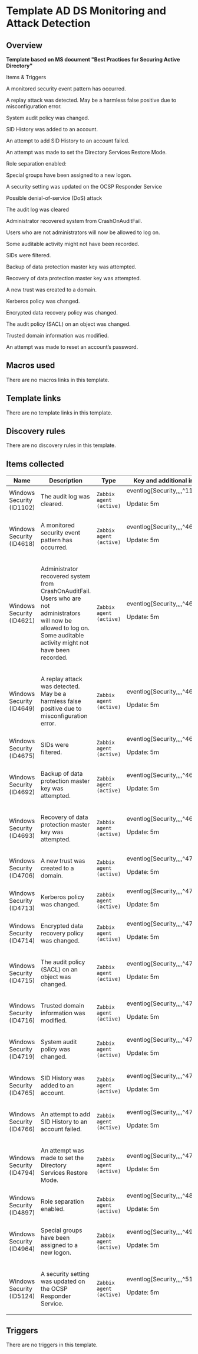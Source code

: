 # Template AD DS Monitoring and Attack Detection

## Overview

**Template based on MS document "Best Practices for Securing Active Directory"**  
  
Items & Triggers


A monitored security event pattern has occurred.


A replay attack was detected. May be a harmless false positive due to misconfiguration error.


System audit policy was changed.


SID History was added to an account.


An attempt to add SID History to an account failed.


An attempt was made to set the Directory Services Restore Mode.


Role separation enabled:


Special groups have been assigned to a new logon.


A security setting was updated on the OCSP Responder Service


Possible denial-of-service (DoS) attack


The audit log was cleared


Administrator recovered system from CrashOnAuditFail.


Users who are not administrators will now be allowed to log on.


Some auditable activity might not have been recorded.


SIDs were filtered.


Backup of data protection master key was attempted.


Recovery of data protection master key was attempted.


A new trust was created to a domain.


Kerberos policy was changed.


Encrypted data recovery policy was changed.


The audit policy (SACL) on an object was changed.


Trusted domain information was modified.


An attempt was made to reset an account’s password.



## Macros used

There are no macros links in this template.

## Template links

There are no template links in this template.

## Discovery rules

There are no discovery rules in this template.

## Items collected

|Name|Description|Type|Key and additional info|
|----|-----------|----|----|
|Windows Security (ID1102)|<p>The audit log was cleared.</p>|`Zabbix agent (active)`|eventlog[Security,,,,^1102$]<p>Update: 5m</p>|
|Windows Security (ID4618)|<p>A monitored security event pattern has occurred.</p>|`Zabbix agent (active)`|eventlog[Security,,,,^4618$]<p>Update: 5m</p>|
|Windows Security (ID4621)|<p>Administrator recovered system from CrashOnAuditFail. Users who are not administrators will now be allowed to log on. Some auditable activity might not have been recorded.</p>|`Zabbix agent (active)`|eventlog[Security,,,,^4621$]<p>Update: 5m</p>|
|Windows Security (ID4649)|<p>A replay attack was detected. May be a harmless false positive due to misconfiguration error.</p>|`Zabbix agent (active)`|eventlog[Security,,,,^4649$]<p>Update: 5m</p>|
|Windows Security (ID4675)|<p>SIDs were filtered.</p>|`Zabbix agent (active)`|eventlog[Security,,,,^4675$]<p>Update: 5m</p>|
|Windows Security (ID4692)|<p>Backup of data protection master key was attempted.</p>|`Zabbix agent (active)`|eventlog[Security,,,,^4692$]<p>Update: 5m</p>|
|Windows Security (ID4693)|<p>Recovery of data protection master key was attempted.</p>|`Zabbix agent (active)`|eventlog[Security,,,,^4693$]<p>Update: 5m</p>|
|Windows Security (ID4706)|<p>A new trust was created to a domain.</p>|`Zabbix agent (active)`|eventlog[Security,,,,^4706$]<p>Update: 5m</p>|
|Windows Security (ID4713)|<p>Kerberos policy was changed.</p>|`Zabbix agent (active)`|eventlog[Security,,,,^4713$]<p>Update: 5m</p>|
|Windows Security (ID4714)|<p>Encrypted data recovery policy was changed.</p>|`Zabbix agent (active)`|eventlog[Security,,,,^4714$]<p>Update: 5m</p>|
|Windows Security (ID4715)|<p>The audit policy (SACL) on an object was changed.</p>|`Zabbix agent (active)`|eventlog[Security,,,,^4715$]<p>Update: 5m</p>|
|Windows Security (ID4716)|<p>Trusted domain information was modified.</p>|`Zabbix agent (active)`|eventlog[Security,,,,^4716$]<p>Update: 5m</p>|
|Windows Security (ID4719)|<p>System audit policy was changed.</p>|`Zabbix agent (active)`|eventlog[Security,,,,^4719$]<p>Update: 5m</p>|
|Windows Security (ID4765)|<p>SID History was added to an account.</p>|`Zabbix agent (active)`|eventlog[Security,,,,^4765$]<p>Update: 5m</p>|
|Windows Security (ID4766)|<p>An attempt to add SID History to an account failed.</p>|`Zabbix agent (active)`|eventlog[Security,,,,^4766$]<p>Update: 5m</p>|
|Windows Security (ID4794)|<p>An attempt was made to set the Directory Services Restore Mode.</p>|`Zabbix agent (active)`|eventlog[Security,,,,^4794$]<p>Update: 5m</p>|
|Windows Security (ID4897)|<p>Role separation enabled.</p>|`Zabbix agent (active)`|eventlog[Security,,,,^4897$]<p>Update: 5m</p>|
|Windows Security (ID4964)|<p>Special groups have been assigned to a new logon.</p>|`Zabbix agent (active)`|eventlog[Security,,,,^4964$]<p>Update: 5m</p>|
|Windows Security (ID5124)|<p>A security setting was updated on the OCSP Responder Service.</p>|`Zabbix agent (active)`|eventlog[Security,,,,^5124$]<p>Update: 5m</p>|
## Triggers

There are no triggers in this template.

